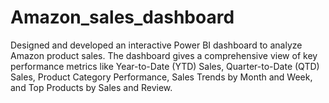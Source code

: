 # Amazon_sales_dashboard
Designed and developed an interactive Power BI dashboard to analyze Amazon product sales. The dashboard gives a comprehensive view of key performance metrics like Year-to-Date (YTD) Sales, Quarter-to-Date (QTD) Sales, Product Category Performance, Sales Trends by Month and Week, and Top Products by Sales and Review.
